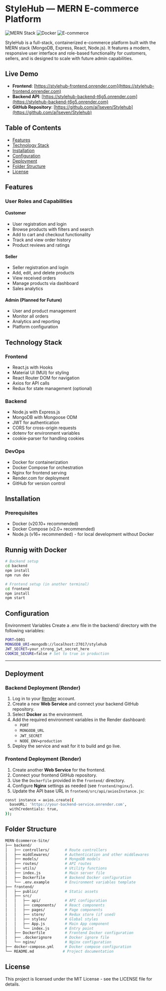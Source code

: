 # StyleHub — MERN E-commerce Platform

![MERN Stack](https://img.shields.io/badge/MERN-Stack-blue) 
![Docker](https://img.shields.io/badge/Docker-Containerized-green) 
![E-commerce](https://img.shields.io/badge/E--commerce-Platform-orange)

StyleHub is a full-stack, containerized e-commerce platform built with the MERN stack (MongoDB, Express, React, Node.js). It features a modern, responsive user interface and role-based functionality for customers, sellers, and is designed to scale with future admin capabilities.

## Live Demo

- **Frontend**: [https://stylehub-frontend.onrender.com](https://stylehub-frontend.onrender.com)
- **Backend API**: [https://stylehub-backend-t6g5.onrender.com](https://stylehub-backend-t6g5.onrender.com)
- **GitHub Repository**: [https://github.com/aj1seven/Stylehub](https://github.com/aj1seven/Stylehub)


## Table of Contents
- [Features](#features)
- [Technology Stack](#technology-stack)
- [Installation](#installation)
- [Configuration](#configuration)
- [Deployment](#deployment)
- [Folder Structure](#folder-structure)
- [License](#license)

## Features

### User Roles and Capabilities

#### Customer
- User registration and login
- Browse products with filters and search
- Add to cart and checkout functionality
- Track and view order history
- Product reviews and ratings

#### Seller
- Seller registration and login
- Add, edit, and delete products
- View received orders
- Manage products via dashboard
- Sales analytics

#### Admin (Planned for Future)
- User and product management
- Monitor all orders
- Analytics and reporting
- Platform configuration

## Technology Stack

### Frontend
- React.js with Hooks
- Material UI (MUI) for styling
- React Router DOM for navigation
- Axios for API calls
- Redux for state management (optional)

### Backend
- Node.js with Express.js
- MongoDB with Mongoose ODM
- JWT for authentication
- CORS for cross-origin requests
- dotenv for environment variables
- cookie-parser for handling cookies

### DevOps
- Docker for containerization
- Docker Compose for orchestration
- Nginx for frontend serving
- Render.com for deployment
- GitHub for version control

## Installation

### Prerequisites
- Docker (v20.10+ recommended)
- Docker Compose (v2.0+ recommended)
- Node.js (v16+ recommended) - for local development without Docker

## Runnig with Docker

```bash
# Backend setup
cd backend
npm install
npm run dev

# Frontend setup (in another terminal)
cd frontend
npm install
npm start
```
## Configuration

Environment Variables
Create a .env file in the backend/ directory with the following variables:

```bash
PORT=5001
MONGODB_URI=mongodb://localhost:27017/stylehub
JWT_SECRET=your_strong_jwt_secret_here
COOKIE_SECURE=false # Set to true in production
```

---

## Deployment

### Backend Deployment (Render)

1. Log in to your [Render](https://render.com) account.
2. Create a new **Web Service** and connect your backend GitHub repository.
3. Select **Docker** as the environment.
4. Add the required environment variables in the Render dashboard:
   - `PORT`
   - `MONGODB_URL`
   - `JWT_SECRET`
   - `NODE_ENV=production`
5. Deploy the service and wait for it to build and go live.

### Frontend Deployment (Render)

1. Create another **Web Service** for the frontend.
2. Connect your frontend GitHub repository.
3. Use the `Dockerfile` provided in the `frontend/` directory.
4. Configure **Nginx** settings as needed (see `frontend/nginx/`).
5. Update the API base URL in `frontend/src/api/axiosInstance.js`:

```bash 
const instance = axios.create({
  baseURL: 'https://your-backend-service.onrender.com',
  withCredentials: true,
});
```

## Folder Structure

```bash
MERN-Ecommerce-Site/
├── backend/
│   ├── controllers/       # Route controllers
│   ├── middlewares/       # Authentication and other middlewares
│   ├── models/            # MongoDB models
│   ├── routes/            # API routes
│   ├── utils/             # Utility functions
│   ├── index.js           # Main server file
│   ├── Dockerfile         # Backend Docker configuration
│   └── .env.example       # Environment variables template
├── frontend/
│   ├── public/            # Static assets
│   ├── src/
│   │   ├── api/           # API configuration
│   │   ├── components/    # React components
│   │   ├── pages/         # Page components
│   │   ├── store/         # Redux store (if used)
│   │   ├── styles/        # Global styles
│   │   ├── App.js         # Main App component
│   │   └── index.js       # Entry point
│   ├── Dockerfile         # Frontend Docker configuration
│   ├── .dockerignore      # Docker ignore file
│   └── nginx/             # Nginx configuration
├── docker-compose.yml     # Docker compose configuration
└── README.md             # Project documentation
```

## License

This project is licensed under the MIT License - see the LICENSE file for details.
      



